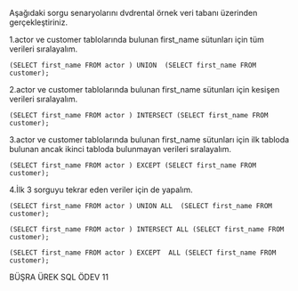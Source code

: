 Aşağıdaki sorgu senaryolarını dvdrental örnek veri tabanı üzerinden gerçekleştiriniz.  

1.actor ve customer tablolarında bulunan first_name sütunları için tüm verileri sıralayalım.    
  
`(SELECT first_name FROM actor )
UNION 
(SELECT first_name FROM customer);`  

2.actor ve customer tablolarında bulunan first_name sütunları için kesişen verileri sıralayalım.    

`(SELECT first_name FROM actor )
INTERSECT
(SELECT first_name FROM customer);`    

3.actor ve customer tablolarında bulunan first_name sütunları için ilk tabloda bulunan ancak ikinci tabloda bulunmayan verileri sıralayalım.    

`(SELECT first_name FROM actor )
EXCEPT
(SELECT first_name FROM customer);`    

4.İlk 3 sorguyu tekrar eden veriler için de yapalım.      
  
`(SELECT first_name FROM actor )
UNION ALL 
(SELECT first_name FROM customer);`      

`(SELECT first_name FROM actor )
INTERSECT ALL
(SELECT first_name FROM customer);`      

`(SELECT first_name FROM actor )
EXCEPT  ALL
(SELECT first_name FROM customer);`   
  
BÜŞRA ÜREK SQL ÖDEV 11 

